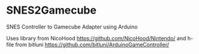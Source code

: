 # SNES2Gamecube
SNES Controller to Gamecube Adapter using Arduino

Uses library from NicoHood   https://github.com/NicoHood/Nintendo/
and h-file from bitluni      https://github.com/bitluni/ArduinoGameController/
